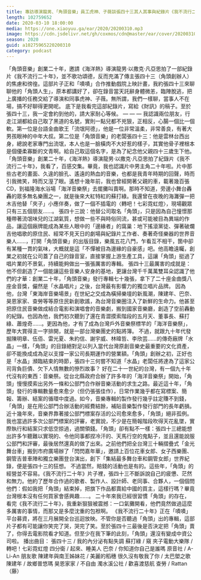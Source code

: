 ```yaml
---
title: 專訪導演龍男、「角頭音樂」員工虎神、子薇談張四十三其人其事與紀錄片《我不流行二十年》
length: 102759652
date: 2020-03-10 18:00:00
media: https://one.xiaoyuu.ga/ear/2020/20200310.mp3
image: https://cdn.jsdelivr.net/gh/coxmos/cdn@master/ear/cover/20200310.jpeg
season: 2020
guid: a10275965220200310
category: podcast
---
```


「角頭音樂」創業二十年，邀請《海洋熱》導演龍男·以撒克·凡亞思拍了一部紀錄片《我不流行二十年》，並不歌功頌德，反而充滿了傳主張四十三（角頭創辦人）的焦慮和徬徨。這部片子正和「嘖嘖」合作推動戲院上映計畫，我約張四十三來聊聊他的「角頭人生」，原本都講好了，卻在錄音當天託辭身體微恙，臨陣脫逃，把上廣播的任務交給了導演和同事虎神、子薇。無所謂，我們一樣聊，當事人不在場，搞不好聊得更開呢。
底下是我看完這部紀錄片，寫給《財訊》的稿子。至於張四十三，我一定會約到他的，請大家耐心等候。
— — —
我認識兩位朋友，行走江湖都給自己取了黑道的名號，實則一點兒都不兇狠，正相反，心腸一個比一個軟。第一位是台語金曲歌王「流氓阿德」，他是一位非常溫柔，非常善良，有著大男孩眼神的中年大叔。第二位是「角頭音樂」的老闆張四十三：他是雲林台西出身，總說老家專門出流氓，本人也是一臉橫肉不大好惹的樣子，其實他骨子裡根本是個優柔寡斷的文青啊。給自己取這個名字，是為了紀念他父親四十三歲生下他。
「角頭音樂」創業二十年，《海洋熱》導演龍男·以撒克·凡亞思拍了紀錄片《我不流行二十年》，我看了，百感交集。畢竟，我也認識片中男主角二十年啦。片中那些古老的畫面、久違的臉孔、遙遠的熱血的音樂，也都是我青年時期的回聲，時而引我微笑，時而又溼了眼。遙想十幾年前，我也曾經開著父親的車，載著幾百張CD，到福隆海水浴場「海洋音樂祭」去擺攤叫賣啊。那時不知道，旁邊小舞台轟轟的眾多無名樂團之一，就是後來大紅特紅的蘇打綠。我還曾在夜晚的海灘彈一把木吉他替「夾子」小應伴奏，做了一個不插電的〈轉吧！七彩霓虹燈〉，現場觀眾只有三五個朋友……。
張四十三說：他替公司取名「角頭」，只是因為自己憧憬那種帶著流氓味兒的江湖氣質，想做一些不與時俗同流，甚或可能被目為異端的作品，讓這個廠牌能成為某些人眼中的「邊緣者」的窩巢：地下搖滾黨徒、彈著破爛吉他唱歌的原住民、經常不見天日的劇場與紀錄片工作者、奏著奇怪樂器的世界音樂人……，打開「角頭音樂」的出版目錄，樂風五花八門，乍看互不相干，箇中卻有某種一貫的氣味，大概就是這「不憚被目為邊緣的自豪感」吧。他高瞻遠矚，創業之初就在公司蓋了自己的錄音室，直接掌握上游生產工具，這讓「角頭」挺過了唱片業的不景氣，持續能夠做出一張張厲害的專輯。
張四十三最厲害的成就是：他不但創造了一個能讓這些音樂人安身的基地，更讓台灣千千萬萬雙耳朵認識了他們的才華：創業二十年，「角頭音樂」發行專輯七十幾張，拿下了二十座金曲獎八座金音獎，儼然是「水晶唱片」之後，台灣最有影響力的獨立唱片品牌。
因為他，台灣「東海岸音樂場景」在世紀之交成為橫掃樂壇的新風潮，陳建年、巴奈、昊恩家家、查勞等等原住民新創歌謠，為台灣音樂圈注入了新鮮的生命力。他甚至把原住民音樂做成結合電影和演唱會的音樂劇，搬到國家音樂廳，創造了空前轟動的紀錄。也因為他，我們初次聽到了還在青澀摸索階段的五月天、董事長、蘇打綠、蕭煌奇……。更因為他，才有了成為台灣戶外音樂祭標竿的「海洋音樂祭」，歷年大賞得主一字排開，就是一部台灣樂團史的點將簿。
不過，就跟九十年代發掘陳明章、伍佰、雷光夏、朱約信、謝宇威、林暐哲、李欣芸……的傳奇廠牌「水晶」一樣，「角頭」的目錄絕對足以列入當代台灣原創音樂史最重要的文化資產，卻不能換成成為足以支撐一家公司長期運作的營業額。「角頭」創辦之初，正好也是「水晶」瀕臨結束的時節，張四十三何嘗不知道「水晶」老闆任將達為了這家公司背負巨債、欠下人情無數的慘烈故事？
好在二十一世紀的台灣，有一個九十年代沒有的東西：音樂祭。從台北縣政府合辦了許多年的「海洋音樂祭」開始，「角頭」慢慢摸索出另外一條和公部門合作辦音樂活動的求生之路。最近這十年，「角頭」發行的專輯數量愈來愈少（但仍張張佳作），日常作業幾乎都在寫標案、簡報、籌辦、結案的循環中度過。如今，音樂專輯的製作發行幾乎註定賺不到錢，「角頭」是在用公部門合辦活動的經費結餘，補貼音樂製作發行部門的長年虧損。
近十幾年來，音樂界靠著接公部門標案存活的公司愈來愈多，「角頭」絕非孤例。我也當過許多次公部門標案的評審，老實說，不少是在簡報階段吹得天花亂墜，實際執行和結案只求低空掠過，過關領錢。「角頭」卻有點不一樣：張四十三總能想出許多乍聽難以實現的、令他同事都捏冷汗的、天馬行空的鬼點子，並且還能說服公部門和評審，最後居然還真的做了出來。之前他們把全台灣三十輛摺疊式「金光舞台車」搬到市府廣場辦了「閃閃嘉年華」，邀請上百位花車女郎、女子西樂團、鋼管吉普車陣和獨立樂團登台演出，創下「集結最多舞台車和鋼管女郎」世界紀錄，便是張四十三的狂想。
不過當然，賠錢的活動也是有的。這些年，「角頭」的經營並不容易。《我不流行二十年》片子裡，張四十三不斷訴說自己的疲憊、茫然和無力。他約了歷年合作過的歌者、製作人、設計師、老同事、合夥人，一個個問他們：假如我把「角頭」結束掉，把旗下作品都賣給中國的買主，這樣行嗎？畢竟台灣根本沒有任何買家會感興趣……。
二十年來我已經很習慣「角頭」的存在，看完《我不流行二十年》，我重新狠狠被震撼：一口氣攤開看，他們竟然做過這麼多厲害的事情，而那又是多麼沈重的包袱啊。
《我不流行二十年》正在「嘖嘖」平台募資，將在三月展開全台巡迴放映。不管你是否聽過「角頭」出的專輯，這部片子都有可能讓你笑完了哭，哭完了笑。至於張四十三最後是否決定把「角頭」賣了，你得去電影院看才知道。但至少在我下筆的此刻，「角頭」還沒有變成中資公司啦。
播出曲目：
張四十三 / 我的內分泌有點失調
蘇打綠 / 窺
夾子電動大樂隊 / 轉吧！七彩霓虹燈
四分衛 / 起來、睡美人
巴奈 / 你知道你自己是誰嗎
原音社 / A-Li-An 朋友歌
陳建年與南王姊妹花 / 美麗的稻穗
很久沒有敬我了你 / 太巴塱之歌
陳建年 / 故鄉普悠瑪
昊恩家家 / 不自由
濁水溪公社 / 歡喜渡慈航
查勞 / Rattan（藤）

